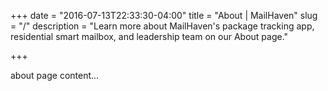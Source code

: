 +++
date = "2016-07-13T22:33:30-04:00"
title = "About | MailHaven"
slug = "/"
description = "Learn more about MailHaven's package tracking app, residential smart mailbox, and leadership team on our About page."

+++

about page content...